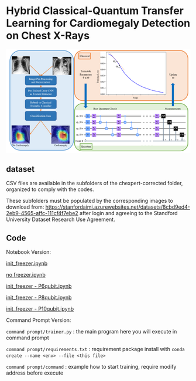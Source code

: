 # Hybrid Classical-Quantum Transfer Learning for Cardiomegaly Detection on Chest X-Rays

![](/main_diagram.png)

## dataset
CSV files are available in the subfolders of the chexpert-corrected folder, organized to comply with the codes.

These subfolders must be populated by the corresponding images to download from:
https://stanfordaimi.azurewebsites.net/datasets/8cbd9ed4-2eb9-4565-affc-111cf4f7ebe2
after login and agreeing to the Standford University Dataset Research Use Agreement.

## Code

Notebook Version:

[init_freezer.ipynb](/init_freezer.ipynb)

[no freezer.ipynb](/no%20freezer.ipynb)

[init_freezer - P6qubit.ipynb](/init_freezer%20-%20P6qubit.ipynb)

[init_freezer - P8qubit.ipynb](/init_freezer%20-%20P8qubit.ipynb)

[init_freezer - P10qubit.ipynb](/init_freezer%20-%20P10qubit.ipynb)

Command Prompt Version:

`command prompt/trainer.py` : the main program here you will execute in command prompt

`command prompt/requirements.txt` : requirement package install with `conda create --name <env> --file <this file>`

`command prompt/command` : example how to start training, require modify address before execute
